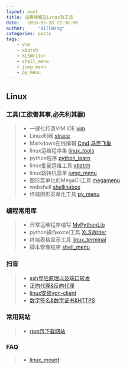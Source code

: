 ```yaml
---
layout: post
title: 运筹维幄之Linux及工具
date:   2016-05-28 22:36:00
author:     "BillWang"
categories: posts
tags:
    - Vim
    - xbatch
    - XLSWriter
    - shell_menu 
    - jump_menu
    - py_menu
---
```


## Linux

### 工具(工欲善其事,必先利其器)
> * 一键化打造VIM IDE [vim](https://github.com/BillWang139967/Vim)
> * Linux利器 [strace](https://github.com/BillWang139967/BillWang139967.github.io/tree/master/doc/linux/2016-05-29-linux-strace.md)
> * Markdown在线编辑 [Cmd](https://www.zybuluo.com/mdeditor),[马克飞象](https://maxiang.io/)
> * linux运维程序集 [linux_tools](https://github.com/BillWang139967/linux_tools)
> * python程序 [python_learn](https://github.com/BillWang139967/python_learn)
> * linux批量运维工具 [xbatch](https://github.com/BillWang139967/xbatch)
> * linux跳转机菜单 [jump_menu](https://github.com/BillWang139967/jump_menu)
> * 图形菜单化的MegaCli工具 [megamenu](https://github.com/BillWang139967/megamenu)
> * webshell [shellinabox](https://github.com/BillWang139967/BillWang139967.github.io/tree/master/doc/linux/2016-05-29-shellinabox.md)
> * 终端图形菜单化工具 [py_menu](https://github.com/BillWang139967/py_menu)

### 编程常用库

> * 日常运维程序编写 [MyPythonLib](https://github.com/BillWang139967/MyPythonLib)
> * python操作excel工具 [XLSWriter](https://github.com/BillWang139967/XLSWriter)
> * 终端表格显示工具 [linux_terminal](https://github.com/BillWang139967/linux_terminal)
> * 脚本管理程序 [shell_menu](https://github.com/BillWang139967/shell_menu)

### 扫盲
> * [ssh登陆原理以及端口转发](https://github.com/BillWang139967/BillWang139967.github.io/tree/master/doc/linux/2016-05-27-how-ssh-works.md)
> * [正向代理&反向代理](https://github.com/BillWang139967/BillWang139967.github.io/tree/master/doc/linux/2016-07-25-proxy.md)
> * [linux安装vpn-client](https://github.com/BillWang139967/BillWang139967.github.io/tree/master/doc/linux/2016-08-03-linux-vpn.md)
> * [数字签名&数字证书&HTTPS](https://github.com/BillWang139967/BillWang139967.github.io/tree/master/doc/linux/2015-08-03-encrypt.md)

### 常用网站
> * [rpm包下载网站](http://rpm.pbone.net/)

### FAQ
> * [linux_mount](https://github.com/BillWang139967/BillWang139967.github.io/tree/master/doc/linux/2016-06-01-FAQ-mount.md)
